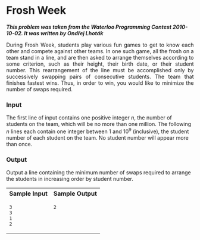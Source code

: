 # Frosh Week #

***This problem was taken from the Waterloo Programming Contest 2010-10-02. It was written by Ondřej Lhoták***

<p align="justify">
During Frosh Week, students play various fun games to get to know each other and compete against other teams. In one such game, all the frosh on a team stand
in a line, and are then asked to arrange themselves according to some criterion, such as their height, their birth date, or their student number. This 
rearrangement of the line must be accomplished only by successively swapping pairs of consecutive students. The team that finishes fastest wins. Thus,
in order to win, you would like to minimize the number of swaps required.

### Input ###
The first line of input contains one positive integer $n$, the number of students on the team, which will be no more than one million. The following $n$ lines
each contain one integer between $1$ and $10^9$ (inclusive), the student number of each student on the team. No student number will appear more than once.

### Output ###
Output a line containing the minimum number of swaps required to arrange the students in increasing order by student number.

</p>

<table>
<tr>
<th>Sample Input</th>
<th>Sample Output</th>
</tr>
<tr>
<td valign="top">
<pre>
3
3
1
2
</pre>
</td>
<td valign="top">
<pre>
2
</pre>
</td>
</tr>
</table>
